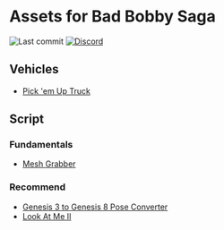 # Assets for Bad Bobby Saga
![Last commit](https://img.shields.io/github/last-commit/DonRP/BBS-3D)
<span class="discord">
<a href="https://discord.gg/rsxS5vTVFR" title="Discord"><img src="https://img.shields.io/discord/688162156151439536" alt="Discord" /></a>
</span>

## Vehicles
- [Pick 'em Up Truck](https://www.daz3d.com/pick-em-up-truck)

## Script
### Fundamentals
- [Mesh Grabber](https://www.daz3d.com/mesh-grabber-win)
### Recommend
- [Genesis 3 to Genesis 8 Pose Converter](https://www.daz3d.com/genesis-3-to-genesis-8-pose-converter)
- [Look At Me II](https://www.daz3d.com/look-at-me-ii-pose-control)
